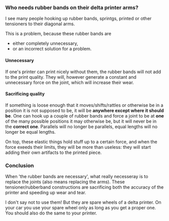 ### Who needs rubber bands on their delta printer arms?

I see many people hooking up rubber bands, sprintgs, printed or other tensioners to their diagonal arms.

This is a problem, because these rubber bands are 

- either completely unnecessary,
- or an incorrect solution for a problem.


#### Unnecessary

If one's printer can print nicely without them, the rubber bands will not add to the print quality.
They will, however generate a constant and unnecessary force on the joint, which will increase their wear.

#### Sacrificing quality

If something is loose enough that it moves/shifts/rattles or otherwise be in a position it is not supposed to be, it will be __anywhere except where it should be__.
One can hook up a couple of rubber bands and force a joint to be at __one__ of the many possible positions it may otherwise be, but it will never be in the __correct one__.
Parallels will no longer be parallels, equal lengths will no longer be equal lengths.

On top,  these elastic things hold stuff up to a certain force, and when the force exeeds their limits, they will be more than useless: they will start adding their own artifacts to the printed piece.

### Conclusion

When 'the rubber bands are necessary', what really necesseray is to replace the joints (also means replacing the arms).
These tensioner/rubberband constructions are sacrificing both the accuracy of the printer and speeding up wear and tear.

I don't say not to use them! But they are spare wheels of a delta printer. On your car you use your spare wheel only as long as you get a proper one. You should also do the same to your printer.
